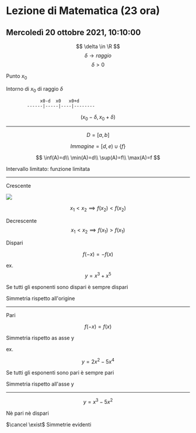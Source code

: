 # Lezione di Matematica (23 ora)
## Mercoledì 20 ottobre 2021, 10:10:00


$$
\delta \in \R
$$
$$
\delta\to raggio
$$
$$
\delta> 0
$$



Punto $x_0$

Intorno di $x_0$ di raggio $\delta$           
   
	
			     x0-d  x0   x0+d
			------|-----|----|--------

$$
(x_0-\delta,x_0+\delta)
$$



---

$$
D=[a,b]
$$

$$
Immagine=[d,e)\cup\{f\}
$$

$$
\inf(A)=d\\
\min(A)=d\\
\sup(A)=f\\
\max(A)=f
$$

Intervallo limitato: funzione limitata

---


Crescente

![](https://i.imgur.com/XBnHWhX.jpg)

$$
x_1 < x_2 \implies f(x_2) < f(x_2)
$$

Decrescente
$$
x_1 < x_2 \implies f(x_1) > f(x_1)
$$


Dispari

$$
f(-x)=-f(x)
$$

ex.
$$
y=x^3+x^5
$$

Se tutti gli esponenti sono dispari è sempre dispari

Simmetria rispetto all'origine 

---

Pari


$$
f(-x)=f(x)
$$

Simmetria rispetto as asse y

ex.

$$
y=2x^2-5x^4
$$

Se tutti gli esponenti sono pari è sempre pari

Simmetria rispetto all'asse y

---

$$
y=x^3-5x^2
$$

Nè pari nè dispari

$\cancel \exist$ Simmetrie evidenti

<!--stackedit_data:
eyJoaXN0b3J5IjpbMjQ0MDY4ODk2LDc4NjE4NjQxXX0=
-->